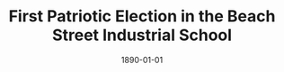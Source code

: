 --- 
title: First Patriotic Election in the Beach Street Industrial School
featured: first-patriotic-election.jpg
featuredAlt: Around 10 schoolchildren of various races and genders line up with ballots in hand. One of two women teachers is placing a ballot in a box on a desk.
layout: "tc-single"
draft: false
hasContentInGallery: true
date: 1890-01-01
--- 